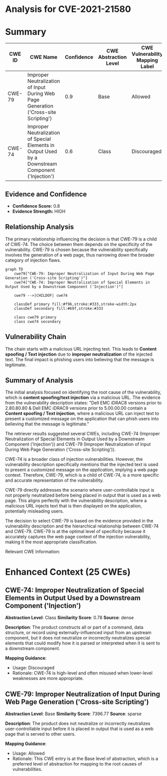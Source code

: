 # Analysis for CVE-2021-21580

# Summary
| CWE ID | CWE Name | Confidence | CWE Abstraction Level | CWE Vulnerability Mapping Label | CWE-Vulnerability Mapping Notes |
|---|---|---|---|---|---|
| CWE-79 | Improper Neutralization of Input During Web Page Generation ('Cross-site Scripting') | 0.9 | Base | Allowed | Primary CWE |
| CWE-74 | Improper Neutralization of Special Elements in Output Used by a Downstream Component ('Injection') | 0.6 | Class | Discouraged | Secondary Candidate |

## Evidence and Confidence

*   **Confidence Score:** 0.8
*   **Evidence Strength:** HIGH

## Relationship Analysis
The primary relationship influencing the decision is that CWE-79 is a child of CWE-74. The choice between them depends on the specificity of the vulnerability. CWE-79 is chosen because the vulnerability specifically involves the generation of a web page, thus narrowing down the broader category of injection flaws.

```mermaid
graph TD
    cwe79["CWE-79: Improper Neutralization of Input During Web Page Generation ('Cross-site Scripting')"]
    cwe74["CWE-74: Improper Neutralization of Special Elements in Output Used by a Downstream Component ('Injection')"]
    
    cwe79 -->|CHILDOF| cwe74
    
    classDef primary fill:#f96,stroke:#333,stroke-width:2px
    classDef secondary fill:#69f,stroke:#333
    
    class cwe79 primary
    class cwe74 secondary
```

## Vulnerability Chain
The chain starts with a malicious URL injecting text. This leads to **Content spoofing / Text injection** due to **improper neutralization** of the injected text. The final impact is phishing users into believing that the message is legitimate.

## Summary of Analysis
The initial analysis focused on identifying the root cause of the vulnerability, which is **content spoofing/text injection** via a malicious URL. The evidence from the vulnerability description states: "Dell EMC iDRAC8 versions prior to 2.80.80.80 & Dell EMC iDRAC9 versions prior to 5.00.00.00 contain a **Content spoofing / Text injection**, where a malicious URL can inject text to present a customized message on the application that can phish users into believing that the message is legitimate."

The retriever results suggested several CWEs, including CWE-74 (Improper Neutralization of Special Elements in Output Used by a Downstream Component ('Injection')) and CWE-79 (Improper Neutralization of Input During Web Page Generation ('Cross-site Scripting')).

CWE-74 is a broader class of injection vulnerabilities. However, the vulnerability description specifically mentions that the injected text is used to present a customized message on the *application*, implying a web page context. Therefore, CWE-79, which is a child of CWE-74, is a more specific and accurate representation of the vulnerability.

CWE-79 directly addresses the scenario where user-controllable input is not properly neutralized before being placed in output that is used as a web page. This aligns perfectly with the vulnerability description, where a malicious URL injects text that is then displayed on the application, potentially misleading users.

The decision to select CWE-79 is based on the evidence provided in the vulnerability description and the hierarchical relationship between CWE-74 and CWE-79. CWE-79 is at the optimal level of specificity because it accurately captures the web page context of the injection vulnerability, making it the most appropriate classification.

Relevant CWE Information:

# Enhanced Context (25 CWEs)

## CWE-74: Improper Neutralization of Special Elements in Output Used by a Downstream Component ('Injection')
**Abstraction Level**: Class
**Similarity Score**: 0.78
**Source**: dense

**Description**:
The product constructs all or part of a command, data structure, or record using externally-influenced input from an upstream component, but it does not neutralize or incorrectly neutralizes special elements that could modify how it is parsed or interpreted when it is sent to a downstream component.

**Mapping Guidance**:
- Usage: Discouraged
- Rationale: CWE-74 is high-level and often misused when lower-level weaknesses are more appropriate.

## CWE-79: Improper Neutralization of Input During Web Page Generation ('Cross-site Scripting')
**Abstraction Level**: Base
**Similarity Score**: 7396.77
**Source**: sparse

**Description**:
The product does not neutralize or incorrectly neutralizes user-controllable input before it is placed in output that is used as a web page that is served to other users.

**Mapping Guidance**:
- Usage: Allowed
- Rationale: This CWE entry is at the Base level of abstraction, which is a preferred level of abstraction for mapping to the root causes of vulnerabilities.